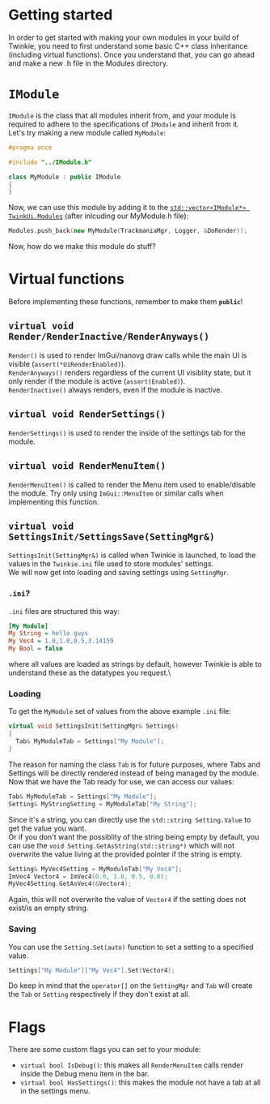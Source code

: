 # Getting started
In order to get started with making your own modules in your build of Twinkie, you need to first understand some basic C++ class inheritance (including virtual functions). Once you understand that, you can go ahead and make a new .h file in the Modules directory.

# `IModule`
`IModule` is the class that all modules inherit from, and your module is required to adhere to the specifications of `IModule` and inherit from it.\
Let's try making a new module called `MyModule`:
```c++
#pragma once

#include "../IModule.h"

class MyModule : public IModule
{
}
```
Now, we can use this module by adding it to the [`std::vector<IModule*> TwinkUi.Modules`](https://github.com/TwinkieTweaks/Twinkie/blob/3cd0b6b7dc8dbe171ed962d503350a81b64d50c0/Twinkie/TwinkUi.h#L88) (after inlcuding our MyModule.h file):
```c++
Modules.push_back(new MyModule(TrackmaniaMgr, Logger, &DoRender));
```
Now, how do we make this module do stuff?
# Virtual functions
Before implementing these functions, remember to make them **`public`**!
## `virtual void Render/RenderInactive/RenderAnyways()`
`Render()` is used to render ImGui/nanovg draw calls while the main UI is visible (`assert(*UiRenderEnabled)`).\
`RenderAnyways()` renders regardless of the current UI visiblity state, but it only render if the module is active (`assert(Enabled)`).\
`RenderInactive()` always renders, even if the module is inactive.
## `virtual void RenderSettings()`
`RenderSettings()` is used to render the inside of the settings tab for the module.
## `virtual void RenderMenuItem()`
`RenderMenuItem()` is called to render the Menu item used to enable/disable the module. Try only using `ImGui::MenuItem` or similar calls when implementing this function.
## `virtual void SettingsInit/SettingsSave(SettingMgr&)`
`SettingsInit(SettingMgr&)` is called when Twinkie is launched, to load the values in the `Twinkie.ini` file used to store modules' settings.\
We will now get into loading and saving settings using `SettingMgr`.
### `.ini`?
`.ini` files are structured this way:
```ini
[My Module]
My String = hello guys
My Vec4 = 1.0,1.0,0.5,3.14159
My Bool = false
```
where all values are loaded as strings by default, however Twinkie is able to understand these as the datatypes you request.\
### Loading
To get the `MyModule` set of values from the above example `.ini` file:
```c++
virtual void SettingsInit(SettingMgr& Settings)
{
  Tab& MyModuleTab = Settings["My Module"];
}
```
The reason for naming the class `Tab` is for future purposes, where Tabs and Settings will be directly rendered instead of being managed by the module.\
Now that we have the Tab ready for use, we can access our values:
```c++
Tab& MyModuleTab = Settings["My Module"];
Setting& MyStringSetting = MyModuleTab["My String"];
```
Since it's a string, you can directly use the `std::string Setting.Value` to get the value you want.\
Or if you don't want the possiblity of the string being empty by default, you can use the `void Setting.GetAsString(std::string*)` which will not overwrite the value living at the provided pointer if the string is empty.
```c++
Setting& MyVec4Setting = MyModuleTab["My Vec4"];
ImVec4 Vector4 = ImVec4(0.0, 1.0, 0.5, 0.0);
MyVec4Setting.GetAsVec4(&Vector4);
```
Again, this will not overwrite the value of `Vector4` if the setting does not exist/is an empty string.
### Saving
You can use the `Setting.Set(auto)` function to set a setting to a specified value.
```c++
Settings["My Module"]["My Vec4"].Set(Vector4);
```
Do keep in mind that the `operator[]` on the `SettingMgr` and `Tab` will create the `Tab` or `Setting` respectively if they don't exist at all.
# Flags
There are some custom flags you can set to your module:
- `virtual bool IsDebug()`: this makes all `RenderMenuItem` calls render inside the Debug menu item in the bar.
- `virtual bool HasSettings()`: this makes the module not have a tab at all in the settings menu.
